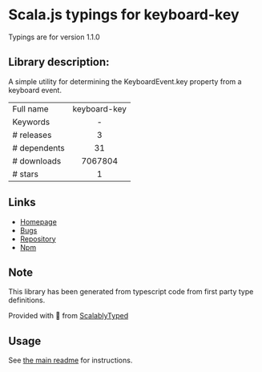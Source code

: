 
# Scala.js typings for keyboard-key

Typings are for version 1.1.0

## Library description:
A simple utility for determining the KeyboardEvent.key property from a keyboard event.

|                    |                 |
| ------------------ | :-------------: |
| Full name          | keyboard-key |
| Keywords           | - |
| # releases         | 3 |
| # dependents       | 31 |
| # downloads        | 7067804 |
| # stars            | 1 |

## Links
- [Homepage](https://github.com/levithomason/keyboard-key#readme)
- [Bugs](https://github.com/levithomason/keyboard-key/issues)
- [Repository](https://github.com/levithomason/keyboard-key)
- [Npm](https://www.npmjs.com/package/keyboard-key)
    


## Note
This library has been generated from typescript code from first party type definitions.

Provided with :purple_heart: from [ScalablyTyped](https://github.com/oyvindberg/ScalablyTyped)

## Usage
See [the main readme](../../readme.md) for instructions.


